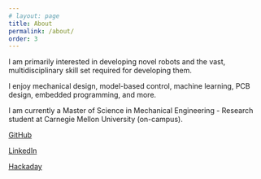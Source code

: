 ```yaml
---
# layout: page
title: About
permalink: /about/
order: 3
---
```


I am primarily interested in developing novel robots and the vast, multidisciplinary skill set required for developing them.

I enjoy mechanical design, model-based control, machine learning, PCB design, embedded programming, and more.

I am currently a Master of Science in Mechanical Engineering - Research student at Carnegie Mellon University (on-campus).

[GitHub](https://github.com/bbokser)

[LinkedIn](https://www.linkedin.com/in/ben-bokser/)

[Hackaday](https://hackaday.io/BenBokser)